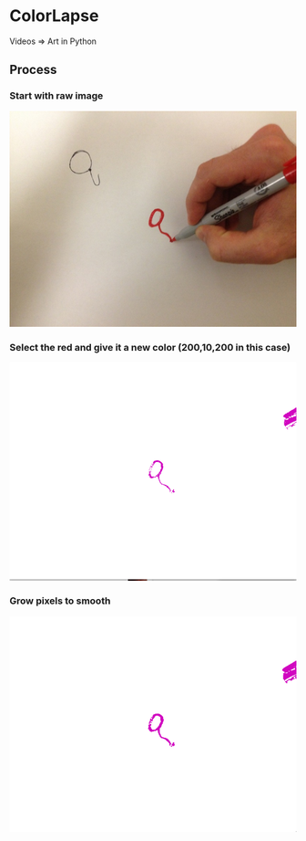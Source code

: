 # ColorLapse

Videos => Art in Python

## Process

### Start with raw image
![Before](https://github.com/rymo4/ColorLapse/blob/master/images/drawing2.jpg?raw=true)
### Select the red and give it a new color (200,10,200 in this case)
![With Selection](https://github.com/rymo4/ColorLapse/blob/master/images/colored_no_grow.png?raw=true)
### Grow pixels to smooth
![With Growing](https://github.com/rymo4/ColorLapse/blob/master/images/colored_grow.png?raw=true)
